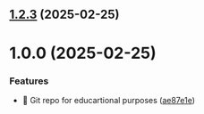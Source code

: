 ## [1.2.3](https://github.com/MaKudinets/git-extended/compare/v1.0.0...v1.2.3) (2025-02-25)



# 1.0.0 (2025-02-25)


### Features

* 🎸 Git repo for educartional purposes ([ae87e1e](https://github.com/MaKudinets/git-extended/commit/ae87e1e43aed971b32b4014477c220b531be99c2))




